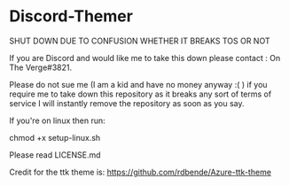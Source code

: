 # Discord-Themer

SHUT DOWN DUE TO CONFUSION WHETHER IT BREAKS TOS OR NOT

If you are Discord and would like me to take this down please contact : On The Verge#3821.

Please do not sue me (I am a kid and have no money anyway :( ) if you require me to take down this repository as it breaks any sort of terms of service I will instantly remove the repository as soon as you say.

If you're on linux then run:

chmod +x setup-linux.sh

Please read LICENSE.md

Credit for the ttk theme is: https://github.com/rdbende/Azure-ttk-theme
